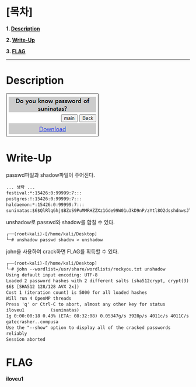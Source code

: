 # [목차]
**1. [Description](#Description)**

**2. [Write-Up](#Write-Up)**

**3. [FLAG](#FLAG)**


***


# **Description**

![](images/2022-01-03-03-07-19.png)


# **Write-Up**

passwd파일과 shadow파일이 주어진다.

```shell
... 생략 ...
festival:*:15426:0:99999:7:::
postgres:!:15426:0:99999:7:::
haldaemon:*:15426:0:99999:7:::
suninatas:$6$QlRlqGhj$BZoS9PuMMRHZZXz1Gde99W01u3kD9nP/zYtl8O2dsshdnwsJT/1lZXsLar8asQZpqTAioiey4rKVpsLm/bqrX/:15427:0:99999:7:::
```

unshadow로 passwd와 shadow를 합칠 수 있다.

```shell
┌──(root💀kali)-[/home/kali/Desktop]
└─# unshadow passwd shadow > unshadow
```

john을 사용하여 crack하면 FLAG를 획득할 수 있다.

```shell
┌──(root💀kali)-[/home/kali/Desktop]
└─# john --wordlist=/usr/share/wordlists/rockyou.txt unshadow 
Using default input encoding: UTF-8
Loaded 2 password hashes with 2 different salts (sha512crypt, crypt(3) $6$ [SHA512 128/128 AVX 2x])
Cost 1 (iteration count) is 5000 for all loaded hashes
Will run 4 OpenMP threads
Press 'q' or Ctrl-C to abort, almost any other key for status
iloveu1          (suninatas)
1g 0:00:00:18 0.43% (ETA: 08:32:08) 0.05347g/s 3928p/s 4011c/s 4011C/s gatecrasher..compusa
Use the "--show" option to display all of the cracked passwords reliably
Session aborted
```

# **FLAG**

**iloveu1**
